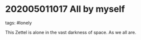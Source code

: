 # 202005011017 All by myself
tags: #lonely

This Zettel is alone in the vast darkness of space. As we all are.